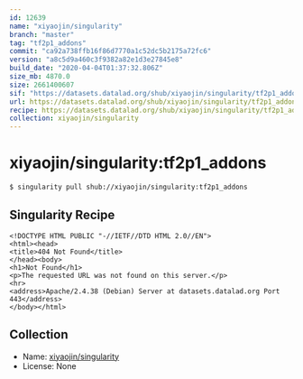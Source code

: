 ```yaml
---
id: 12639
name: "xiyaojin/singularity"
branch: "master"
tag: "tf2p1_addons"
commit: "ca92a738ffb16f86d7770a1c52dc5b2175a72fc6"
version: "a8c5d9a460c3f9382a82e1d3e27845e8"
build_date: "2020-04-04T01:37:32.806Z"
size_mb: 4870.0
size: 2661400607
sif: "https://datasets.datalad.org/shub/xiyaojin/singularity/tf2p1_addons/2020-04-04-ca92a738-a8c5d9a4/a8c5d9a460c3f9382a82e1d3e27845e8.sif"
url: https://datasets.datalad.org/shub/xiyaojin/singularity/tf2p1_addons/2020-04-04-ca92a738-a8c5d9a4/
recipe: https://datasets.datalad.org/shub/xiyaojin/singularity/tf2p1_addons/2020-04-04-ca92a738-a8c5d9a4/Singularity
collection: xiyaojin/singularity
---
```


# xiyaojin/singularity:tf2p1_addons

```bash
$ singularity pull shub://xiyaojin/singularity:tf2p1_addons
```

## Singularity Recipe

```singularity
<!DOCTYPE HTML PUBLIC "-//IETF//DTD HTML 2.0//EN">
<html><head>
<title>404 Not Found</title>
</head><body>
<h1>Not Found</h1>
<p>The requested URL was not found on this server.</p>
<hr>
<address>Apache/2.4.38 (Debian) Server at datasets.datalad.org Port 443</address>
</body></html>
```

## Collection

 - Name: [xiyaojin/singularity](https://github.com/xiyaojin/singularity)
 - License: None

